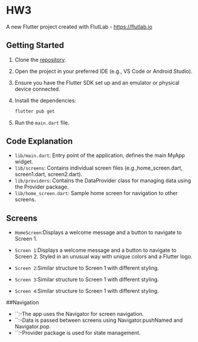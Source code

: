 # HW3

A new Flutter project created with FlutLab - <https://flutlab.io>

## Getting Started

1. Clone the [repository](https://github.com/Farangiz01/hw3.git).
2. Open the project in your preferred IDE (e.g., VS Code or Android Studio).
3. Ensure you have the Flutter SDK set up and an emulator or physical device connected.
4. Install the dependencies:

    ```bash
    flutter pub get
    ```

5. Run the `main.dart` file.

## Code Explanation
- `lib/main.dart`: Entry point of the application, defines the main MyApp widget.
- `lib/screens`:  Contains individual screen files (e.g.,home_screen.dart, screen1.dart, screen2.dart).
- `lib/providers`: Contains the DataProvider class for managing data using the Provider package.
- `lib/home_screen.dart`:  Sample home screen for navigation to other screens.

## Screens

- `HomeScreen`:Displays a welcome message and a button to navigate to Screen 1.
- `Screen 1`:Displays a welcome message and a button to navigate to Screen 2.
Styled in an unusual way with unique colors and a Flutter logo.

- `Screen 2`:Similar structure to Screen 1 with different styling.

- `Screen 3`:Similar structure to Screen 1 with different styling.

- `Screen 4`:Similar structure to Screen 1 with different styling.

##Navigation

- ``:-The app uses the Navigator for screen navigation.
- ``:-Data is passed between screens using Navigator.pushNamed and Navigator.pop.
- ``:-Provider package is used for state management.